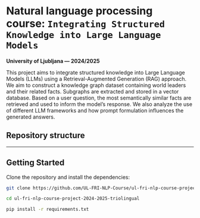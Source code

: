# Natural language processing course: `Integrating Structured Knowledge into Large Language Models`


**University of Ljubljana — 2024/2025**

This project aims to integrate structured knowledge into Large Language Models (LLMs) using a Retrieval-Augmented Generation (RAG) approach. We aim to construct a knowledge graph dataset containing world leaders and their related facts. Subgraphs are extracted and stored in a vector database. Based on a user question, the most semantically similar facts are retrieved and used to inform the model’s response. We also analyze the use of different LLM frameworks and how prompt formulation influences the generated answers.


##  Repository structure

<!-- -
## Project Description

Knowledge Graphs and Vector Databases serve distinct purposes:

- **Knowledge Graphs**: Structure data into **entities** (nodes) and **relationships** (edges), enabling reasoning, context understanding, and answering complex queries through explicit connections.
- **Vector Databases**: Store data as high-dimensional **semantic vectors** ideal for **fast similarity-based retrieval** of unstructured data (e.g., text, images), though they lack interpretability and reasoning ability.

By **integrating both approaches**, we aim to combine the **semantic power** of vectors with the **explicit reasoning** of knowledge graphs for more intelligent and interpretable systems.

<!-- ![alt text](related_work/img/image-6.png) -->

---



<!--
### 🔧 Prerequisites

Before running the project, make sure you have:

- Python 3.8+
- Jupyter Notebook 
- JupyterLab
- Recommended Python libraries:
  - `numpy`
  - `pandas`
  - `matplotlib`
  - `networkx`
  - `scikit-learn`
  - `openai` (if using GPT APIs)


## 📁 Repository Structure

```bash
├── improved_kg_vectorstore/         # Improved KG-vectorstore implementations
├── kg_vectorstore_free/             # Basic version of KG vector store
├── kg_vectorstore_completely_free/  # Fully open implementation
├── lib/                             # Supporting libraries and tools
├── related_work/                    # Literature and prior work
│   ├── img/                         # Reference images
│   └── initial_plan.md              # Initial planning notes
├── report/                          # Final course report
│   ├── code/                        # Code used for figures or analysis
│   ├── fig/                         # Figures used in the report
│   ├── ds_report.cls                # Report LaTeX class file
│   ├── report.tex                   # Main LaTeX source
│   ├── report.pdf                   # Final compiled report
│   ├── report.bib                   # Bibliography
│   └── logo.png                     # University logo
├── notebook_LLM.ipynb              # Main Jupyter notebook with code + analysis
├── combined_qa_dataset.json        # Merged QA dataset
├── complex_qa_dataset.json         # Dataset with complex reasoning paths
├── sample_kg_data.json             # Example Knowledge Graph data
├── world_leaders_qa_dataset.json   # Real-world QA dataset
├── reasoning_path_2.png            # Diagram: sample reasoning
├── knowledge_graph_2.html/.png     # Visualization of final knowledge graph
├── requirements.txt                # Required packages
├── .gitignore                      # Git ignore rules
├── LICENSE                         # License file
└── README.md                       # You are here 🚀
```
-->

##  Getting Started

Clone the repository and install the dependencies:

```bash
git clone https://github.com/UL-FRI-NLP-Course/ul-fri-nlp-course-project-2024-2025-triolingual
``` 

```bash
cd ul-fri-nlp-course-project-2024-2025-triolingual
``` 
```bash
pip install -r requirements.txt
``` 


